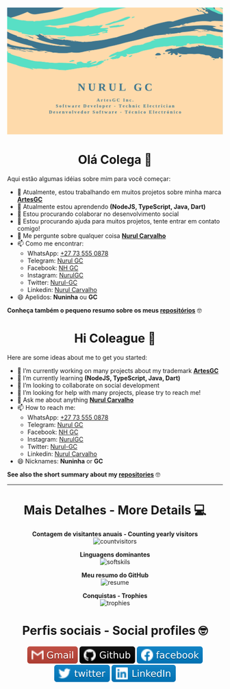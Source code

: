 <div align="center">

![business-card](img/cartaovisitaGC1.png)

# Olá Colega 👋

</div>

Aqui estão algumas idéias sobre mim para você começar:

- 🔭 Atualmente, estou trabalhando em muitos projetos sobre minha marca **[ArtesGC](https://artesgc.home.blog)**
- 🌱 Atualmente estou aprendendo **(NodeJS, TypeScript, Java, Dart)**
- 👯 Estou procurando colaborar no desenvolvimento social
- 🤔 Estou procurando ajuda para muitos projetos, tente entrar em contato comigo!
- 💬 Me pergunte sobre qualquer coisa **[Nurul Carvalho](mailto:nuruldecarvalho@gmail.com)**
- 📫 Como me encontrar:
  - WhatsApp: [+27 73 555 0878](https://api.whatsapp.com/send?phone=27735550878)
  - Telegram: [Nurul GC](https://t.me/NurulGC)
  - Facebook: [NH GC](https://facebook.com/nurulhosny.gc/)
  - Instagram: [NurulGC](https://www.instagram.com/nurulgc/)
  - Twitter: [Nurul-GC](https://twitter.com/NurulGC3)
  - Linkedin: [Nurul Carvalho](https://www.linkedin.com/in/nurul-carvalho-4a64b01b4/)
- 😄 Apelidos: **Nuninha** ou **GC**

**Conheça também o pequeno resumo sobre os meus [repositórios](https://nurul-gc.github.io/intro/)** 🤓

<div align="center">

# Hi Coleague 👋

</div>

Here are some ideas about me to get you started:

- 🔭 I’m currently working on many projects about my trademark **[ArtesGC](https://artesgc.home.blog)**
- 🌱 I’m currently learning **(NodeJS, TypeScript, Java, Dart)**
- 👯 I’m looking to collaborate on social development
- 🤔 I’m looking for help with many projects, please try to reach me!
- 💬 Ask me about anything **[Nurul Carvalho](mailto:nuruldecarvalho@gmail.com)**
- 📫 How to reach me:
  - WhatsApp: [+27 73 555 0878](https://api.whatsapp.com/send?phone=27735550878)
  - Telegram: [Nurul GC](https://t.me/NurulGC)
  - Facebook: [NH GC](https://www.facebook.com/nurulhosny.gc/)
  - Instagram: [NurulGC](https://www.instagram.com/nurulgc/)
  - Twitter: [Nurul-GC](https://twitter.com/NurulGC3)
  - Linkedin: [Nurul Carvalho](https://www.linkedin.com/in/nurul-carvalho-4a64b01b4/)
- 😄 Nicknames: **Nuninha** or **GC**

**See also the short summary about my [repositories](https://nurul-gc.github.io/intro/)** 🤓

---

<div align="center">

# Mais Detalhes - More Details 💻

**Contagem de visitantes anuais - Counting yearly visitors** \
![countvisitors](https://profile-counter.glitch.me/Nurul-GC/count.svg)

**Linguagens dominantes** \
![softskils](https://github-readme-stats.vercel.app/api/top-langs/?username=Nurul-GC&theme=radical&langs_count=20)

**Meu resumo do GitHub** \
![resume](https://github-readme-stats.vercel.app/api?include_all_commits=true&disable_animations=false&username=Nurul-GC&show_icons=true&theme=merko)

**Conquistas - Trophies** \
![trophies](https://github-profile-trophy.vercel.app/?custom_title=&username=Nurul-GC&column=7&theme=gruvbox)

# Perfis sociais - Social profiles 🤓

[![gmail-icon](img/gmail-icon.svg)](mailto:nuruldecarvalho@gmail.com)
[![github-icon](img/github-icon.svg)](https://nurul-gc.github.io/intro)
[![facebook-icon](img/fb-icon.svg)](https://www.facebook.com/nurulhosny.gc/) \
[![twitter-icon](img/twitter-icon.svg)](https://twitter.com/NurulGC3)
[![linkedin-icon](img/linkedin-icon.svg)](https://www.linkedin.com/in/nurul-carvalho-4a64b01b4/)

</div>
